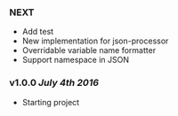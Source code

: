 ### NEXT
- Add test
- New implementation for json-processor
- Overridable variable name formatter
- Support namespace in JSON

### v1.0.0 *July 4th 2016*
- Starting project